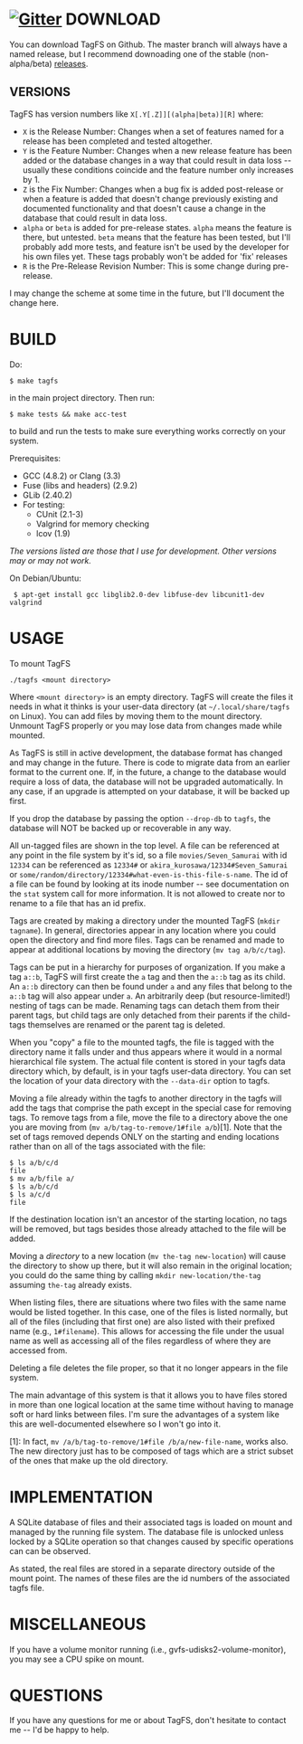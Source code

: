 [![Gitter](https://badges.gitter.im/Join%20Chat.svg)](https://gitter.im/mwatts15/TagFS?utm_source=badge&utm_medium=badge&utm_campaign=pr-badge&utm_content=badge)
DOWNLOAD
========

You can download TagFS on Github. The master branch will always have a named release, but I recommend downoading one of the stable (non-alpha/beta) [releases](https://github.com/mwatts15/TagFS/releases).

VERSIONS
--------
TagFS has version numbers like `X[.Y[.Z]][(alpha|beta)][R]` where:

- `X` is the Release Number: Changes when a set of features named for a release has been completed and tested altogether.
- `Y` is the Feature Number: Changes when a new release feature has been added or the database changes in a way that could result in data loss -- usually these conditions coincide and the feature number only increases by 1.
- `Z` is the Fix Number: Changes when a bug fix is added post-release or when a feature is added that doesn't change previously existing and documented functionality and that doesn't cause a change in the database that could result in data loss.
- `alpha` or `beta` is added for pre-release states. `alpha` means the feature is there, but untested. `beta` means that the feature has been tested, but I'll probably add more tests, and feature isn't be used by the developer for his own files yet. These tags probably won't be added for 'fix' releases 
- `R` is the Pre-Release Revision Number: This is some change during pre-release.

I may change the scheme at some time in the future, but I'll document the change here.

BUILD
=====

Do:

    $ make tagfs

in the main project directory. Then run:

    $ make tests && make acc-test

to build and run the tests to make sure everything works correctly on your system.

Prerequisites:
 - GCC (4.8.2) or Clang (3.3)
 - Fuse (libs and headers) (2.9.2)
 - GLib (2.40.2)
 - For testing:
   - CUnit (2.1-3)
   - Valgrind for memory checking
   - lcov (1.9)

*The versions listed are those that I use for development. Other versions may or may not work.*

On Debian/Ubuntu:

     $ apt-get install gcc libglib2.0-dev libfuse-dev libcunit1-dev valgrind

USAGE
=====
To mount TagFS

    ./tagfs <mount directory>

Where `<mount directory>` is an empty directory. TagFS will create the files it needs in what it thinks is your user-data directory (at `~/.local/share/tagfs` on Linux). You can add files by moving them to the mount directory. Unmount TagFS properly or you may lose data from changes made while mounted.

As TagFS is still in active development, the database format has changed and may change in the future. There is code to migrate data from an earlier format to the current one. If, in the future, a change to the database would require a loss of data, the database will not be upgraded automatically. In any case, if an upgrade is attempted on your database, it will be backed up first.

If you drop the database by passing the option `--drop-db` to `tagfs`, the database will NOT be backed up or recoverable in any way.

All un-tagged files are shown in the top level. A file can be referenced at any point in the file system by it's id, so a file `movies/Seven_Samurai` with id `12334` can be referenced as `12334#` or `akira_kurosawa/12334#Seven_Samurai` or `some/random/directory/12334#what-even-is-this-file-s-name`. The id of a file can be found by looking at its inode number -- see documentation on the `stat` system call for more information. It is not allowed to create nor to rename to a file that has an id prefix.

Tags are created by making a directory under the mounted TagFS (`mkdir tagname`). In general, directories appear in any location where you could open the directory and find more files. Tags can be renamed and made to appear at additional locations by moving the directory (`mv tag a/b/c/tag`). 

Tags can be put in a hierarchy for purposes of organization. If you make a tag `a::b`, TagFS will first create the `a` tag and then the `a::b` tag as its child. An `a::b` directory can then be found under `a` and any files that belong to the `a::b` tag will also appear under `a`. An arbitrarily deep (but resource-limited!) nesting of tags can be made. Renaming tags can detach them from their parent tags, but child tags are only detached from their parents if the child-tags themselves are renamed or the parent tag is deleted.

When you "copy" a file to the mounted tagfs, the file is tagged with the directory name it falls under and thus appears where it would in a normal  hierarchical file system. The actual file content is stored in your tagfs data directory which, by default, is in your tagfs user-data directory. You can set the location of your data directory with the `--data-dir` option to tagfs.

Moving a file already within the tagfs to another directory in the tagfs will add the tags that comprise the path except in the special case for removing tags. To remove tags from a file, move the file to a directory above the one you are moving from (`mv a/b/tag-to-remove/1#file a/b`)[1]. Note that the set of tags removed depends ONLY on the starting and ending locations rather than on all of the tags associated with the file: 
    
    $ ls a/b/c/d
    file
    $ mv a/b/file a/
    $ ls a/b/c/d
    $ ls a/c/d
    file

If the destination location isn't an ancestor of the starting location, no tags will be removed, but tags besides those already attached to the file will be added.

Moving a *directory* to a new location (`mv the-tag new-location`) will cause the directory to show up there, but it will also remain in the original location; you could do the same thing by calling `mkdir new-location/the-tag` assuming `the-tag` already exists.

When listing files, there are situations where two files with the same name would be listed together. In this case, one of the files is listed normally, but all of the files (including that first one) are also listed with their prefixed name (e.g., `1#filename`). This allows for accessing the file under the usual name as well as accessing all of the files regardless of where they are accessed from.

Deleting a file deletes the file proper, so that it no longer appears in the file system.

The main advantage of this system is that it allows you to have files stored in more than one logical location at the same time without having to manage soft or hard links between files. I'm sure the advantages of a system like this are well-documented elsewhere so I won't go into it.

  [1]: In fact, `mv /a/b/tag-to-remove/1#file /b/a/new-file-name`, works also. The new directory just has to be composed of tags which are a strict subset of the ones that make up the old directory.

IMPLEMENTATION
==============
A SQLite database of files and their associated tags is loaded on mount and managed by the running file system. The database file is unlocked unless locked by a SQLite operation so that changes caused by specific operations can can be observed.

As stated, the real files are stored in a separate directory outside of the mount point. The names of these files are the id numbers of the associated tagfs file.

MISCELLANEOUS
=============
If you have a volume monitor running (i.e., gvfs-udisks2-volume-monitor), you may see a CPU spike on mount.

QUESTIONS
=========
If you have any questions for me or about TagFS, don't hesitate to contact me -- I'd be happy to help.

